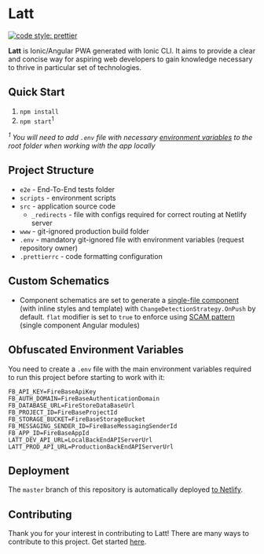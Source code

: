# Latt

[![code style: prettier](https://img.shields.io/badge/code_style-prettier-ff69b4.svg?style=flat-square)](https://github.com/prettier/prettier)

**Latt** is Ionic/Angular PWA generated with Ionic CLI. It aims to provide a clear and concise way for aspiring web developers to gain knowledge necessary to thrive in particular set of technologies.

## Quick Start

1. `npm install`
1. `npm start`<sup>1</sup>

*<sup>1</sup> You will need to add `.env` file with necessary [environment variables](#obfuscated-environment-variables) to the root folder when working with the app locally*

## Project Structure

* `e2e` - End-To-End tests folder
* `scripts` - environment scripts
* `src` - application source code
    * `_redirects` - file with configs required for correct routing at Netlify server
* `www` - git-ignored production build folder
* `.env` - mandatory git-ignored file with environment variables (request repository owner)
* `.prettierrc` - code formatting configuration 

## Custom Schematics

* Component schematics are set to generate a [single-file component](https://egghead.io/lessons/angular-use-single-file-components-by-default-in-angular) (with inline styles and template) with `ChangeDetectionStrategy.OnPush` by default. `flat` modifier is set to `true` to enforce using [SCAM pattern](https://indepth.dev/emulating-tree-shakable-components-using-single-component-angular-modules/) (single component Angular modules)

## Obfuscated Environment Variables

You need to create a `.env` file with the main environment variables required to run this project before starting to work with it:

```
FB_API_KEY=FireBaseApiKey
FB_AUTH_DOMAIN=FireBaseAuthenticationDomain
FB_DATABASE_URL=FireStoreDataBaseUrl
FB_PROJECT_ID=FireBaseProjectId
FB_STORAGE_BUCKET=FireBaseStorageBucket
FB_MESSAGING_SENDER_ID=FireBaseMessagingSenderId
FB_APP_ID=FireBaseAppId
LATT_DEV_API_URL=LocalBackEndAPIServerUrl
LATT_PROD_API_URL=ProductionBackEndAPIServerUrl
```

## Deployment

The `master` branch of this repository is automatically deployed [to Netlify](https://latt.to). 

## Contributing

Thank you for your interest in contributing to Latt! There are many ways to contribute to this project. Get started [here](https://github.com/latt-dev/latt-app/blob/master/.github/CONTRIBUTING.md).
